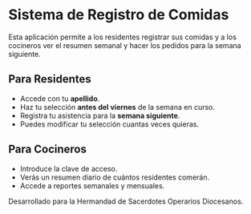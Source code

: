 # Sistema de Registro de Comidas

Esta aplicación permite a los residentes registrar sus comidas y a los cocineros ver el resumen semanal y hacer los pedidos para la semana siguiente.
  
## Para Residentes
  
- Accede con tu **apellido**.
- Haz tu selección **antes del viernes** de la semana en curso.
- Registra tu asistencia para la **semana siguiente**.
- Puedes modificar tu selección cuantas veces quieras.
  
## Para Cocineros
  
- Introduce la clave de acceso.
- Verás un resumen diario de cuántos residentes comerán.
- Accede a reportes semanales y mensuales.
  
Desarrollado para la Hermandad de Sacerdotes Operarios Diocesanos.
